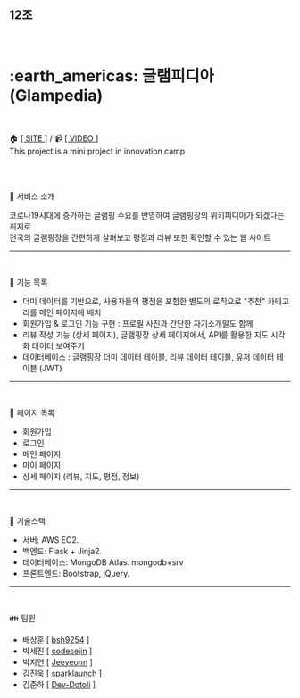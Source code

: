 <h2> 12조 </h2>
<br>
<h1> :earth_americas: 글램피디아 (Glampedia) </h1>
<br>

 :house: [[ SITE ]](http://43.200.182.94/) / :video_camera: [[ VIDEO ]](https://www.youtube.com/watch?v=yhnZKP5NcHI) <br>
 This project is a mini project in innovation camp

<br>
<br>

:mega: 서비스 소개

코로나19시대에 증가하는 글램핑 수요를 반영하여 글램핑장의 위키피디아가 되겠다는 취지로 <br>
전국의 글램핑장을 간편하게 살펴보고 평점과 리뷰 또한 확인할 수 있는 웹 사이트

-------------
<br>

:wrench: 기능 목록 
- 더미 데이터를 기반으로, 사용자들의 평점을 포함한 별도의 로직으로 "추천" 카테고리를 메인 페이지에 배치 <br>
- 회원가입 & 로그인 기능 구현 : 프로필 사진과 간단한 자기소개말도 함께 <br>
- 리뷰 작성 기능 (상세 페이지), 글램핑장 상세 페이지에서, API를 활용한 지도 시각화 데이터 보여주기<br>
- 데이터베이스 : 글램핑장 더미 데이터 테이블, 리뷰 데이터 테이블, 유저 데이터 테이블 (JWT)

-------------
<br>

:scroll: 페이지 목록 
- 회원가입 <br>
- 로그인 <br>
- 메인 페이지  <br>
- 마이 페이지 <br>
- 상세 페이지 (리뷰, 지도, 평점, 정보)

-------------
<br>

:pushpin: 기술스택

- 서버: AWS EC2. <br>
- 백엔드: Flask + Jinja2. <br>
- 데이터베이스: MongoDB Atlas. mongodb+srv <br>
- 프론트엔드: Bootstrap, jQuery. 

-------------
<br>

:family: 팀원

- 배상훈 [ [bsh9254](https://github.com/bsh9254) ]
- 박세진 [ [codesejin](https://github.com/codesejin) ]
- 박지연 [ [Jeeyeonn](https://github.com/Jeeyeonn) ]
- 김진욱 [ [sparklaunch](https://github.com/sparklaunch) ]
- 김준하 [ [Dev-Dotoli](https://github.com/Dev-Dotoli) ]
